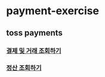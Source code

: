 # payment-exercise


## toss payments


### [결제 및 거래 조회하기](https://docs.tosspayments.com/common/apis/get-payment)


### [정산 조회하기](https://docs.tosspayments.com/common/apis/settlements)